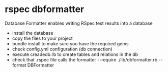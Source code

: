 rspec dbformatter
=================

Database Formatter enables writing RSpec test results into a database

- install the database
- copy the files to your project
- bundle install to make sure you have the required gems
- check config.yml configuration (db connection)
- execute creadedb.rb to create tables and relations in the db
- check that .rspec file calls the formatter --require ./lib/dbformatter.rb --format DBFormatter
